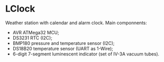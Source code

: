 # LClock

Weather station with calendar and alarm clock.
Main componnents:
 * AVR ATMega32 MCU;
 * DS3231 RTC (I2C);
 * BMP180 pressure and temperature sensor (I2C);
 * DS18B20 temperature sensor (UART as 1-Wire);
 * 6-digit 7-segment luminescent indicator (set of IV-3A vacuum tubes).